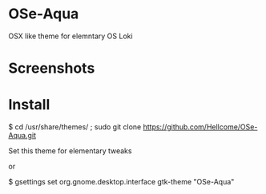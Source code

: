 <h1>OSe-Aqua</h1>

OSX like theme for elemntary OS Loki

<h1>Screenshots<h1> 



<h1>Install</h1>

$ cd /usr/share/themes/ ; sudo git clone https://github.com/Hellcome/OSe-Aqua.git

Set this theme for elementary tweaks 

or 

$ gsettings set org.gnome.desktop.interface gtk-theme "OSe-Aqua"
